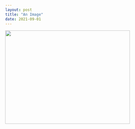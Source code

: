 ```yaml
---
layout: post
title: "An Image"
date: 2021-09-01
---
```


<img src="https://img.etimg.com/thumb/msid-71971120,width-1200,height-900,imgsize-481322,overlay-etpanache/photo.jpg" width="400" height="300">
